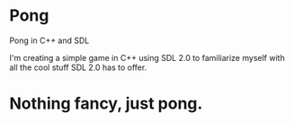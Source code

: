 # Pong
Pong in C++ and SDL

I'm creating a simple game in C++ using SDL 2.0 to familiarize myself with all the cool stuff SDL 2.0 has to offer.

# Nothing fancy, just pong.

